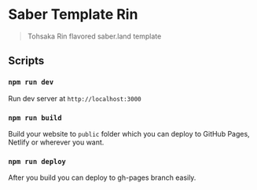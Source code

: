 # Saber Template Rin

> Tohsaka Rin flavored saber.land template

## Scripts

### `npm run dev`

Run dev server at `http://localhost:3000`

### `npm run build`

Build your website to `public` folder which you can deploy to GitHub Pages, Netlify or wherever you want.

### `npm run deploy`

After you build you can deploy to gh-pages branch easily.
